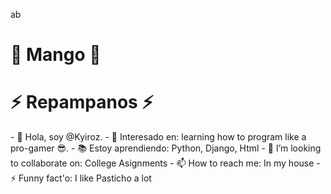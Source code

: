 ab

# 🥭 Mango 🥭
<h1> ⚡ Repampanos ⚡ </h1>
- 👋 Hola, soy @Kyiroz.
- 👀 Interesado en: learning how to program like a pro-gamer 😎.
- 📚 Estoy aprendiendo: Python, Django, Html
- 💞️ I’m looking to collaborate on: College Asignments
- 📫 How to reach me: In my house
- ⚡ Funny fact'o: I like Pasticho a lot

<!---
Kyiroz/Kyiroz is a ✨ special ✨ repository because its `README.md` (this file) appears on your GitHub profile.
You can click the Preview link to take a look at your changes.
--->
